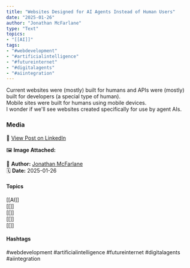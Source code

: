 ```yaml
---
title: "Websites Designed for AI Agents Instead of Human Users"  
date: "2025-01-26"  
author: "Jonathan McFarlane"  
type: "Text"  
topics:  
- "[[AI]]"  
tags:  
- "#webdevelopment"  
- "#artificialintelligence"  
- "#futureinternet"  
- "#digitalagents"  
- "#aiintegration"  
---
```

Current websites were (mostly) built for humans and APIs were (mostly) built for developers (a special type of human).  
Mobile sites were built for humans using mobile devices.  
I wonder if we'll see websites created specifically for use by agent AIs.

### Media

🔗 [View Post on LinkedIn](https://www.linkedin.com/feed/update/urn:li:activity:7289187857280208896)  
  
🖼 **Image Attached:**  
  
  
👤 **Author:** [Jonathan McFarlane](https://www.linkedin.com/in/jonathanmcfarlane/)  
🗓️ **Date:** 2025-01-26

#### Topics

[[AI]]  
[[]]  
[[]]  
[[]]  
[[]]

#### Hashtags

#webdevelopment #artificialintelligence #futureinternet #digitalagents #aiintegration